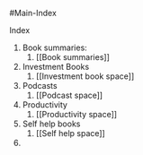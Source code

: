 #Main-Index

Index 

1) Book summaries:
	1) [[Book summaries]]
2) Investment Books
	1) [[Investment book space]]
3) Podcasts
	1) [[Podcast space]]
4) Productivity
	1) [[Productivity space]]
5) Self help books
	1) [[Self help space]]
6) 